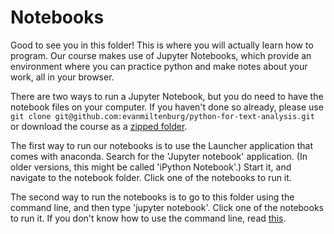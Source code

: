 # Notebooks

Good to see you in this folder! This is where you will actually learn how to program.
Our course makes use of Jupyter Notebooks, which provide an environment where you can
practice python and make notes about your work, all in your browser.

There are two ways to run a Jupyter Notebook, but you do need to have the notebook
files on your computer. If you haven't done so already, please use `git clone git@github.com:evanmiltenburg/python-for-text-analysis.git`
or download the course as a [zipped folder](https://github.com/evanmiltenburg/python-for-text-analysis/archive/master.zip).

The first way to run our notebooks is to use the Launcher application that comes
with anaconda. Search for the 'Jupyter notebook' application. (In older versions,
this might be called 'iPython Notebook'.) Start it, and navigate to the notebook
folder. Click one of the notebooks to run it.

The second way to run the notebooks is to go to this folder using the command line,
and then type 'jupyter notebook'. Click one of the notebooks to run it. If you don't
know how to use the command line, read [this](../NLP-topics/commandline.md).
